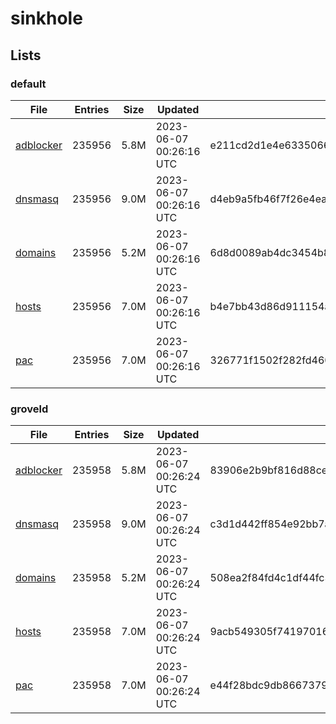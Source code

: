 # sinkhole

## Lists

### default

|File|Entries|Size|Updated|Hash|
|-|-|-|-|-|
|[adblocker](https://raw.githubusercontent.com/groveld/sinkhole/lists/default/adblocker.txt)|235956|5.8M|2023-06-07 00:26:16 UTC|e211cd2d1e4e6335066440a26b7afaa443fcac0ec1d226d6ab900a8c1862a5ad|
|[dnsmasq](https://raw.githubusercontent.com/groveld/sinkhole/lists/default/dnsmasq.txt)|235956|9.0M|2023-06-07 00:26:16 UTC|d4eb9a5fb46f7f26e4ea05ccf02900be9465e4d3489cb05909a92adf9ebd88fc|
|[domains](https://raw.githubusercontent.com/groveld/sinkhole/lists/default/domains.txt)|235956|5.2M|2023-06-07 00:26:16 UTC|6d8d0089ab4dc3454b831c91e01805a8da15d98b171f732a1bddf47942b5d76a|
|[hosts](https://raw.githubusercontent.com/groveld/sinkhole/lists/default/hosts.txt)|235956|7.0M|2023-06-07 00:26:16 UTC|b4e7bb43d86d911154af9e01598c4bf73b15c4fa66def1325748b325cf4bc61e|
|[pac](https://raw.githubusercontent.com/groveld/sinkhole/lists/default/pac.txt)|235956|7.0M|2023-06-07 00:26:16 UTC|326771f1502f282fd46076679470695353db13dd0cc6928c22ff14e13b318258|

### groveld

|File|Entries|Size|Updated|Hash|
|-|-|-|-|-|
|[adblocker](https://raw.githubusercontent.com/groveld/sinkhole/lists/groveld/adblocker.txt)|235958|5.8M|2023-06-07 00:26:24 UTC|83906e2b9bf816d88ce8214018adc6ee8fb2703cd07e1b2f1e3c84d1bf9c9288|
|[dnsmasq](https://raw.githubusercontent.com/groveld/sinkhole/lists/groveld/dnsmasq.txt)|235958|9.0M|2023-06-07 00:26:24 UTC|c3d1d442ff854e92bb7aca3e14f88f3d2910f3fc364988ed1577a35fdc62e58a|
|[domains](https://raw.githubusercontent.com/groveld/sinkhole/lists/groveld/domains.txt)|235958|5.2M|2023-06-07 00:26:24 UTC|508ea2f84fd4c1df44fc3876d547ab9bcb35d11c30f4d59d1c072ed1c4b46e0d|
|[hosts](https://raw.githubusercontent.com/groveld/sinkhole/lists/groveld/hosts.txt)|235958|7.0M|2023-06-07 00:26:24 UTC|9acb549305f741970165afa1ad2f5e8420cae0961084cc9866e92e7e04e1531a|
|[pac](https://raw.githubusercontent.com/groveld/sinkhole/lists/groveld/pac.txt)|235958|7.0M|2023-06-07 00:26:24 UTC|e44f28bdc9db86673793237fe155cb774777448c8cf61d6e3bfb79640948042c|
